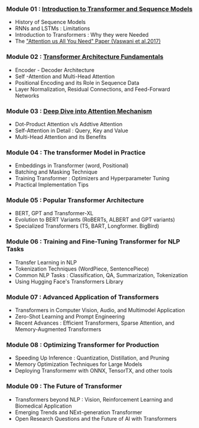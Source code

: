 ### Module 01 : [Introduction to Transformer and Sequence Models](https://github.com/SHIVAMAMBAH/Transformer/tree/main/Module%2001)
- History of Sequence Models
- RNNs and LSTMs : Limitations
- Introduction to Transformers : Why they were Needed
- The ["Attention us All You Need" Paper (Vaswani et al.2017)](https://arxiv.org/pdf/1706.03762)
### Module 02 : [Transformer Architecture Fundamentals](https://github.com/SHIVAMAMBAH/Transformer/tree/main/Module%2002)
- Encoder - Decoder Architecture
- Self -Attention and Multi-Head Attention
- Positional Encoding and its Role in Sequence Data
- Layer Normalization, Residual Connections, and Feed-Forward Networks
### Module 03 : [Deep Dive into Attention Mechanism](https://github.com/SHIVAMAMBAH/Transformer/tree/main/Module%2003)
- Dot-Product Attention v/s Addtive Attention
- Self-Attention in Detail : Query, Key and Value
- Multi-Head Attention and its Benefits
### Module 04 : The transformer Model in Practice
- Embeddings in Transformer (word, Positional)
- Batching and Masking Technique
- Training Transformer :  Optimizers and Hyperparameter Tuning
- Practical Implementation Tips
### Module 05 : Popular Transformer Architecture
- BERT, GPT and Transformer-XL
- Evolution to BERT Variants (RoBERTs, ALBERT and GPT variants)
- Specialized Transformers (T5, BART, Longformer. BigBird)
### Module 06 : Training and Fine-Tuning Transformer for NLP Tasks
- Transfer Learning in NLP
- Tokenization Techniques (WordPiece, SentencePiece)
- Common NLP Tasks : Classification, QA, Summarization, Tokenization
- Using Hugging Face's Transformers Library
### Module 07 : Advanced Application of Transformers
- Transformers in Computer Vision, Audio, and Multimodel Application
- Zero-Shot Learning and Prompt Engineering
- Recent Advances : Efficient Transformers, Sparse Attention, and Memory-Augmented Transformers
### Module 08 : Optimizing Transformer for Production
- Speeding Up Inference : Quantization, Distillation, and Pruning
- Memory Optimization Techniques for Large Models
- Deploying Transformemr with ONNX, TensorTX, and other tools
### Module 09 : The Future of Transformer
- Transformers beyond NLP : Vision, Reinforcement Learning and Biomedical Application
- Emerging Trends and NExt-generation Transformer
- Open Research Questions and the Future of AI with Transformers
